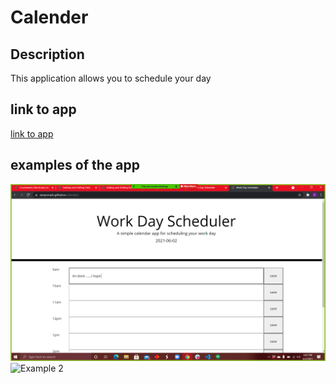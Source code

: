 # Calender

## Description

This application allows you to schedule your day 

## link to app 
[link to app](https://amazonash.github.io/calender/)

## examples of the app

![Example 1](Example1.png)
![Example 2](Example2.png)